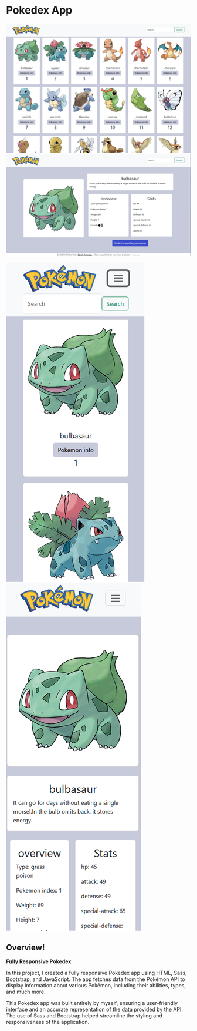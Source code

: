 # Pokedex App

![Design preview for the Pokedex App for desktop](./assets/images/Desktop2.png)
![Design preview for the Pokedex App for desktop](./assets/images/Desktop1.png)

![Design preview for the Pokedex App for mobile](./assets/images/Mobile2.png)
![Design preview for the Pokedex App for mobile](./assets/images/Mobile1.png)



## Overview!

**Fully Responsive Pokedex**

In this project, I created a fully responsive Pokedex app using HTML, Sass, Bootstrap, and JavaScript. The app fetches data from the Pokémon API to display information about various Pokémon, including their abilities, types, and much more.

This Pokedex app was built entirely by myself, ensuring a user-friendly interface and an accurate representation of the data provided by the API. The use of Sass and Bootstrap helped streamline the styling and responsiveness of the application.